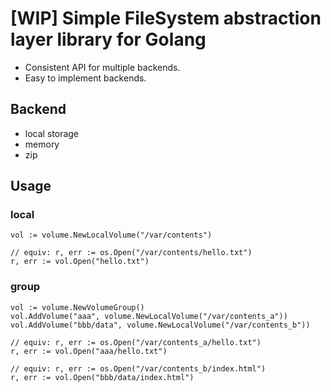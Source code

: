 # [WIP] Simple FileSystem abstraction layer library for Golang

- Consistent API for multiple backends.
- Easy to implement backends.

## Backend

- local storage
- memory
- zip

## Usage

### local

```golang
vol := volume.NewLocalVolume("/var/contents")

// equiv: r, err := os.Open("/var/contents/hello.txt")
r, err := vol.Open("hello.txt")
```

### group

```golang
vol := volume.NewVolumeGroup()
vol.AddVolume("aaa", volume.NewLocalVolume("/var/contents_a"))
vol.AddVolume("bbb/data", volume.NewLocalVolume("/var/contents_b"))

// equiv: r, err := os.Open("/var/contents_a/hello.txt")
r, err := vol.Open("aaa/hello.txt")

// equiv: r, err := os.Open("/var/contents_b/index.html")
r, err := vol.Open("bbb/data/index.html")
```
